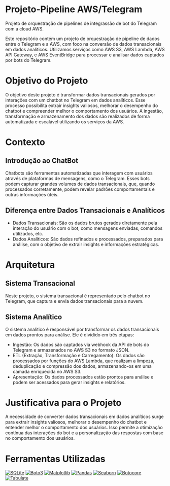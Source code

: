 # Projeto-Pipeline AWS/Telegram

Projeto de orquestração de pipelines de integrassão de bot do Telegram com a cloud AWS.

Este repositório contém um projeto de orquestração de pipeline de dados entre o Telegram e a AWS, com foco na conversão de dados transacionais em dados analíticos. Utilizamos serviços como AWS S3, AWS Lambda, AWS API Gateway, e AWS EventBridge para processar e analisar dados captados por bots do Telegram.
# Objetivo do Projeto

O objetivo deste projeto é transformar dados transacionais gerados por interações com um chatbot no Telegram em dados analíticos. Esse processo possibilita extrair insights valiosos, melhorar o desempenho do chatbot e compreender melhor o comportamento dos usuários. A ingestão, transformação e armazenamento dos dados são realizados de forma automatizada e escalável utilizando os serviços da AWS.

# Contexto

## Introdução ao ChatBot

Chatbots são ferramentas automatizadas que interagem com usuários através de plataformas de mensagens, como o Telegram. Esses bots podem capturar grandes volumes de dados transacionais, que, quando processados corretamente, podem revelar padrões comportamentais e outras informações úteis.

## Diferença entre Dados Transacionais e Analíticos

- Dados Transacionais: São os dados brutos gerados diretamente pela interação do usuário com o bot, como mensagens enviadas, comandos utilizados, etc.
- Dados Analíticos: São dados refinados e processados, preparados para análise, com o objetivo de extrair insights e informações estratégicas.

# Arquitetura

## Sistema Transacional

Neste projeto, o sistema transacional é representado pelo chatbot no Telegram, que captura e envia dados transacionais para a nuvem.
## Sistema Analítico

O sistema analítico é responsável por transformar os dados transacionais em dados prontos para análise. Ele é dividido em três etapas:

- Ingestão: Os dados são captados via webhook da API de bots do Telegram e armazenados no AWS S3 no formato JSON.
- ETL (Extração, Transformação e Carregamento): Os dados são processados por funções do AWS Lambda, que realizam a limpeza, deduplicação e compressão dos dados, armazenando-os em uma camada enriquecida no AWS S3.
- Apresentação: Os dados processados estão prontos para análise e podem ser acessados para gerar insights e relatórios.

# Justificativa para o Projeto

A necessidade de converter dados transacionais em dados analíticos surge para extrair insights valiosos, melhorar o desempenho do chatbot e entender melhor o comportamento dos usuários. Isso permite a otimização contínua das interações do bot e a personalização das respostas com base no comportamento dos usuários.


# Ferramentas Utilizadas

[![SQLite](https://img.shields.io/badge/SQLite-3.35.5-blue.svg)](https://sqlite.org/)
[![Boto3](https://img.shields.io/badge/Boto3-1.18.69-blue.svg)](https://boto3.amazonaws.com/v1/documentation/api/latest/index.html)
[![Matplotlib](https://img.shields.io/badge/Matplotlib-3.4.3-blue.svg)](https://matplotlib.org/)
[![Pandas](https://img.shields.io/badge/Pandas-1.3.3-blue.svg)](https://pandas.pydata.org/)
[![Seaborn](https://img.shields.io/badge/Seaborn-0.11.1-blue.svg)](https://seaborn.pydata.org/)
[![Botocore](https://img.shields.io/badge/Botocore-1.21.69-blue.svg)](https://botocore.amazonaws.com/v1/documentation/api/latest/index.html)
[![Tabulate](https://img.shields.io/badge/Tabulate-0.8.9-blue.svg)](https://pypi.org/project/tabulate/)



